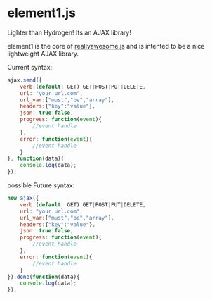 element1.js
===========

Lighter than Hydrogen! Its an AJAX library!

element1 is the core of [reallyawesome.js](https://github.com/hansolo669/reallyawesome.js) and is intented to be a nice lightweight AJAX library.

Current syntax:
```javascript
ajax.send({
	verb:(default: GET) GET|POST|PUT|DELETE,
	url: "your.url.com",
	url_var:["must","be","array"],
	headers:{"key":"value"},
	json: true|false,
	progress: function(event){
		//event handle
	},
	error: function(event){
		//event handle
	}
}, function(data){
	console.log(data);
});
```

possible Future syntax:
```javascript
new ajax({
	verb:(default: GET) GET|POST|PUT|DELETE,
	url: "your.url.com",
	url_var:["must","be","array"],
	headers:{"key":"value"},
	json: true|false,
	progress: function(event){
		//event handle
	},
	error: function(event){
		//event handle
	}
}).done(function(data){
	console.log(data);
});
```